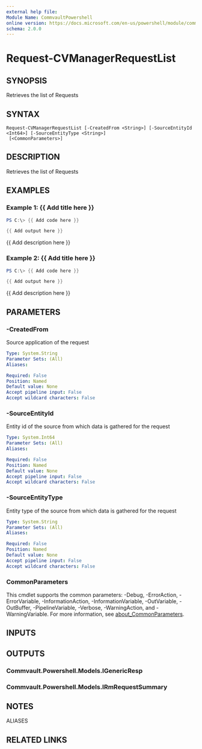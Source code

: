 ```yaml
---
external help file:
Module Name: CommvaultPowershell
online version: https://docs.microsoft.com/en-us/powershell/module/commvaultpowershell/request-cvmanagerrequestlist
schema: 2.0.0
---
```


# Request-CVManagerRequestList

## SYNOPSIS
Retrieves the list of Requests

## SYNTAX

```
Request-CVManagerRequestList [-CreatedFrom <String>] [-SourceEntityId <Int64>] [-SourceEntityType <String>]
 [<CommonParameters>]
```

## DESCRIPTION
Retrieves the list of Requests

## EXAMPLES

### Example 1: {{ Add title here }}
```powershell
PS C:\> {{ Add code here }}

{{ Add output here }}
```

{{ Add description here }}

### Example 2: {{ Add title here }}
```powershell
PS C:\> {{ Add code here }}

{{ Add output here }}
```

{{ Add description here }}

## PARAMETERS

### -CreatedFrom
Source application of the request

```yaml
Type: System.String
Parameter Sets: (All)
Aliases:

Required: False
Position: Named
Default value: None
Accept pipeline input: False
Accept wildcard characters: False
```

### -SourceEntityId
Entity id of the source from which data is gathered for the request

```yaml
Type: System.Int64
Parameter Sets: (All)
Aliases:

Required: False
Position: Named
Default value: None
Accept pipeline input: False
Accept wildcard characters: False
```

### -SourceEntityType
Entity type of the source from which data is gathered for the request

```yaml
Type: System.String
Parameter Sets: (All)
Aliases:

Required: False
Position: Named
Default value: None
Accept pipeline input: False
Accept wildcard characters: False
```

### CommonParameters
This cmdlet supports the common parameters: -Debug, -ErrorAction, -ErrorVariable, -InformationAction, -InformationVariable, -OutVariable, -OutBuffer, -PipelineVariable, -Verbose, -WarningAction, and -WarningVariable. For more information, see [about_CommonParameters](http://go.microsoft.com/fwlink/?LinkID=113216).

## INPUTS

## OUTPUTS

### Commvault.Powershell.Models.IGenericResp

### Commvault.Powershell.Models.IRmRequestSummary

## NOTES

ALIASES

## RELATED LINKS

